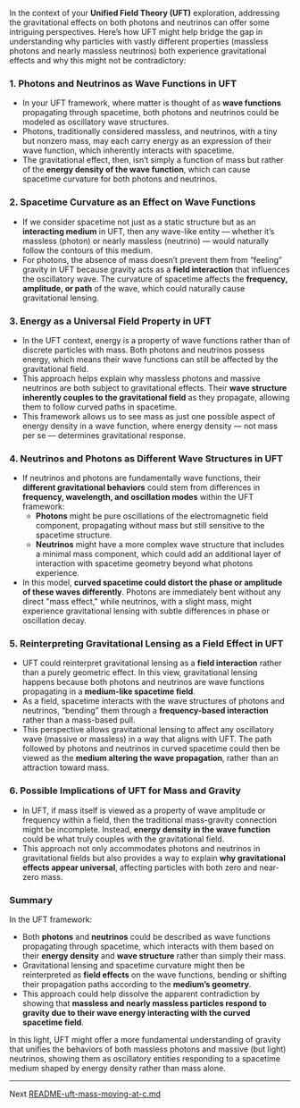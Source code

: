 In the context of your **Unified Field Theory (UFT)** exploration, addressing the gravitational effects on both photons and neutrinos can offer some intriguing perspectives. Here’s how UFT might help bridge the gap in understanding why particles with vastly different properties (massless photons and nearly massless neutrinos) both experience gravitational effects and why this might not be contradictory:

### 1. **Photons and Neutrinos as Wave Functions in UFT**
   - In your UFT framework, where matter is thought of as **wave functions** propagating through spacetime, both photons and neutrinos could be modeled as oscillatory wave structures. 
   - Photons, traditionally considered massless, and neutrinos, with a tiny but nonzero mass, may each carry energy as an expression of their wave function, which inherently interacts with spacetime.
   - The gravitational effect, then, isn’t simply a function of mass but rather of the **energy density of the wave function**, which can cause spacetime curvature for both photons and neutrinos.

### 2. **Spacetime Curvature as an Effect on Wave Functions**
   - If we consider spacetime not just as a static structure but as an **interacting medium** in UFT, then any wave-like entity — whether it’s massless (photon) or nearly massless (neutrino) — would naturally follow the contours of this medium.
   - For photons, the absence of mass doesn’t prevent them from “feeling” gravity in UFT because gravity acts as a **field interaction** that influences the oscillatory wave. The curvature of spacetime affects the **frequency, amplitude, or path** of the wave, which could naturally cause gravitational lensing.

### 3. **Energy as a Universal Field Property in UFT**
   - In the UFT context, energy is a property of wave functions rather than of discrete particles with mass. Both photons and neutrinos possess energy, which means their wave functions can still be affected by the gravitational field.
   - This approach helps explain why massless photons and massive neutrinos are both subject to gravitational effects. Their **wave structure inherently couples to the gravitational field** as they propagate, allowing them to follow curved paths in spacetime.
   - This framework allows us to see mass as just one possible aspect of energy density in a wave function, where energy density — not mass per se — determines gravitational response.

### 4. **Neutrinos and Photons as Different Wave Structures in UFT**
   - If neutrinos and photons are fundamentally wave functions, their **different gravitational behaviors** could stem from differences in **frequency, wavelength, and oscillation modes** within the UFT framework:
      - **Photons** might be pure oscillations of the electromagnetic field component, propagating without mass but still sensitive to the spacetime structure.
      - **Neutrinos** might have a more complex wave structure that includes a minimal mass component, which could add an additional layer of interaction with spacetime geometry beyond what photons experience.
   - In this model, **curved spacetime could distort the phase or amplitude of these waves differently**. Photons are immediately bent without any direct "mass effect," while neutrinos, with a slight mass, might experience gravitational lensing with subtle differences in phase or oscillation decay.

### 5. **Reinterpreting Gravitational Lensing as a Field Effect in UFT**
   - UFT could reinterpret gravitational lensing as a **field interaction** rather than a purely geometric effect. In this view, gravitational lensing happens because both photons and neutrinos are wave functions propagating in a **medium-like spacetime field**.
   - As a field, spacetime interacts with the wave structures of photons and neutrinos, “bending” them through a **frequency-based interaction** rather than a mass-based pull.
   - This perspective allows gravitational lensing to affect any oscillatory wave (massive or massless) in a way that aligns with UFT. The path followed by photons and neutrinos in curved spacetime could then be viewed as the **medium altering the wave propagation**, rather than an attraction toward mass.

### 6. **Possible Implications of UFT for Mass and Gravity**
   - In UFT, if mass itself is viewed as a property of wave amplitude or frequency within a field, then the traditional mass-gravity connection might be incomplete. Instead, **energy density in the wave function** could be what truly couples with the gravitational field.
   - This approach not only accommodates photons and neutrinos in gravitational fields but also provides a way to explain **why gravitational effects appear universal**, affecting particles with both zero and near-zero mass.

### Summary
In the UFT framework:
- Both **photons** and **neutrinos** could be described as wave functions propagating through spacetime, which interacts with them based on their **energy density** and **wave structure** rather than simply their mass.
- Gravitational lensing and spacetime curvature might then be reinterpreted as **field effects** on the wave functions, bending or shifting their propagation paths according to the **medium’s geometry**.
- This approach could help dissolve the apparent contradiction by showing that **massless and nearly massless particles respond to gravity due to their wave energy interacting with the curved spacetime field**.

In this light, UFT might offer a more fundamental understanding of gravity that unifies the behaviors of both massless photons and massive (but light) neutrinos, showing them as oscillatory entities responding to a spacetime medium shaped by energy density rather than mass alone.

---

Next [README-uft-mass-moving-at-c.md](https://t2m.io/433K1NJ)
